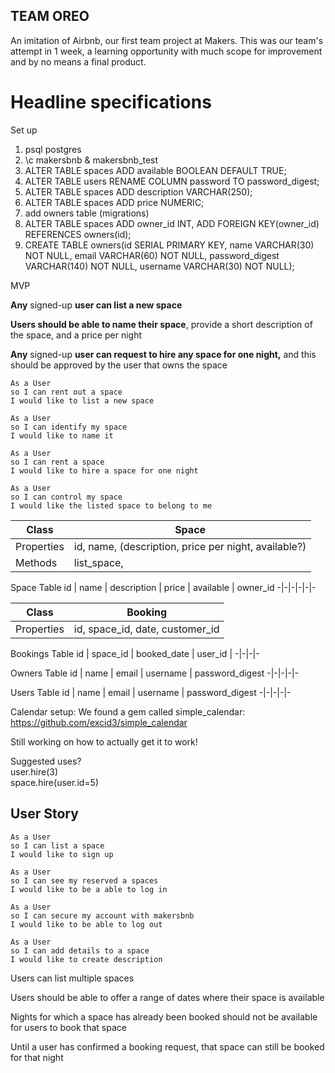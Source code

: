 ## TEAM OREO ##

An imitation of Airbnb, our first team project at Makers. This was our team's attempt in 1 week, a learning opportunity with much scope for improvement and by no means a final product.

# Headline specifications #

Set up
1. psql postgres
2. \c makersbnb & makersbnb_test
3. ALTER TABLE spaces ADD available BOOLEAN DEFAULT TRUE;
4. ALTER TABLE users RENAME COLUMN password TO password_digest;
5. ALTER TABLE spaces ADD description VARCHAR(250);
6. ALTER TABLE spaces ADD price NUMERIC;
7. add owners table (migrations)
8. ALTER TABLE spaces ADD owner_id INT, ADD FOREIGN KEY(owner_id) REFERENCES owners(id);
9. CREATE TABLE owners(id SERIAL PRIMARY KEY, name VARCHAR(30) NOT NULL, email VARCHAR(60) NOT NULL, password_digest VARCHAR(140) NOT NULL, username VARCHAR(30) NOT NULL); 

MVP

**Any** signed-up **user can list a new space**

**Users should be able to name their space**, provide a short description of the space, and a price per night

**Any** signed-up **user can request to hire any space for one night,** and this should be approved by the user that owns the space
```
As a User
so I can rent out a space
I would like to list a new space

As a User
so I can identify my space
I would like to name it

As a User
so I can rent a space
I would like to hire a space for one night

As a User
so I can control my space
I would like the listed space to belong to me
```

Class | Space
-|-
Properties | id, name, (description, price per night, available?)
Methods | list_space,

Space Table
id | name | description | price | available | owner_id
-|-|-|-|-|-

Class | Booking
-|-
Properties | id, space_id, date, customer_id

Bookings Table
id | space_id | booked_date | user_id |
-|-|-|-

Owners Table
id | name | email | username | password_digest
-|-|-|-|-

Users Table
id | name | email | username | password_digest
-|-|-|-|-

Calendar setup:
We found a gem called simple_calendar:
https://github.com/excid3/simple_calendar

Still working on how to actually get it to work!

Suggested uses?\
user.hire(3)\
space.hire(user.id=5)

## User Story ##

```
As a User
so I can list a space
I would like to sign up

As a User
so I can see my reserved a spaces
I would like to be a able to log in

As a User
so I can secure my account with makersbnb
I would like to be able to log out

As a User
so I can add details to a space  
I would like to create description

```
Users can list multiple spaces

Users should be able to offer a range of dates where their space is available

Nights for which a space has already been booked should not be available for users to book that space

Until a user has confirmed a booking request, that space can still be booked for that night
